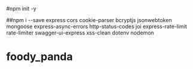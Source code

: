 #npm init -y

<!-- Packages Used and their purposes -->

##npm i --save express cors cookie-parser bcryptjs jsonwebtoken mongoose express-async-errors http-status-codes joi express-rate-limit rate-limiter swagger-ui-express xss-clean dotenv nodemon
# foody_panda
